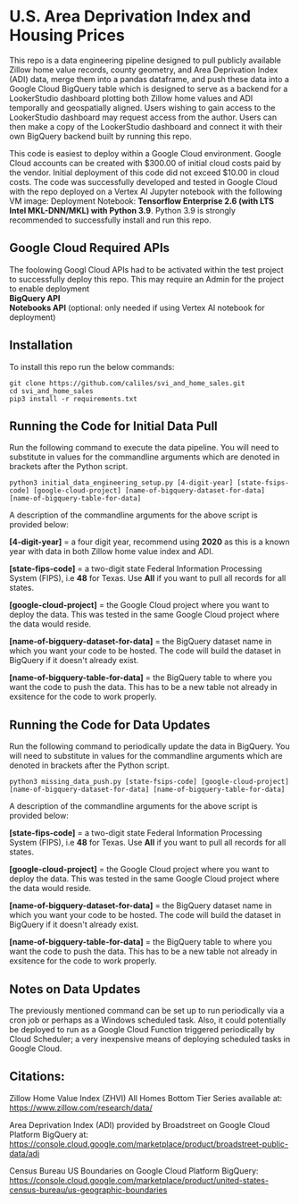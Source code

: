 # U.S. Area Deprivation Index and Housing Prices

This repo is a data engineering pipeline designed to pull publicly available Zillow home value records, county geometry, and Area Deprivation Index (ADI) data, merge them into a pandas dataframe, and push these data into a Google Cloud BigQuery table which is designed to serve as a backend for a LookerStudio dashboard plotting both Zillow home values and ADI temporally and geospatially aligned.  Users wishing to gain access to the LookerStudio dashboard may request access from the author.  Users can then make a copy of the LookerStudio dashboard and connect it with their own BigQuery backend built by running this repo.

This code is easiest to deploy within a Google Cloud environment.  Google Cloud accounts can be created with $300.00 of initial cloud costs paid by the vendor.  Initial deployment of this code did not exceed $10.00 in cloud costs.  The code was successfully developed and tested in Google Cloud with the repo deployed on a Vertex AI Jupyter notebook with the following VM image: Deployment Notebook: **Tensorflow Enterprise 2.6 (with LTS Intel MKL-DNN/MKL) with Python 3.9**.  Python 3.9 is strongly recommended to successfully install and run this repo.

## Google Cloud Required APIs  
The foolowing Googl Cloud APIs had to be activated within the test project to successfully deploy this repo.  This may require an Admin for the project to enable deployment  
**BigQuery API**   
**Notebooks API** (optional: only needed if using Vertex AI notebook for deployment)  

## Installation

To install this repo run the below commands:

```
git clone https://github.com/caliles/svi_and_home_sales.git
cd svi_and_home_sales
pip3 install -r requirements.txt
```

## Running the Code for Initial Data Pull

Run the following command to execute the data pipeline.  You will need to substitute in values for the commandline arguments which are denoted in brackets after the Python script.

```
python3 initial_data_engineering_setup.py [4-digit-year] [state-fsips-code] [google-cloud-project] [name-of-bigquery-dataset-for-data] [name-of-bigquery-table-for-data]
```

A description of the commandline arguments for the above script is provided below:  

**[4-digit-year]** = a four digit year, recommend using **2020** as this is a known year with data in both Zillow home value index and ADI.  

**[state-fips-code]** = a two-digit state Federal Information Processing System (FIPS), i.e **48** for Texas.  Use **All** if you want to pull all records for all states.  

**[google-cloud-project]** = the Google Cloud project where you want to deploy the data.  This was tested in the same Google Cloud project where the data would reside.  

**[name-of-bigquery-dataset-for-data]** = the BigQuery dataset name in which you want your code to be hosted.  The code will build the dataset in BigQuery if it doesn't already exist.  

**[name-of-bigquery-table-for-data]** = the BigQuery table to where you want the code to push the data.  This has to be a new table not already in exsitence for the code to work properly.  

## Running the Code for Data Updates

Run the following command to periodically update the data in BigQuery.  You will need to substitute in values for the commandline arguments which are denoted in brackets after the Python script.

```
python3 missing_data_push.py [state-fsips-code] [google-cloud-project] [name-of-bigquery-dataset-for-data] [name-of-bigquery-table-for-data]
```

A description of the commandline arguments for the above script is provided below:  

**[state-fips-code]** = a two-digit state Federal Information Processing System (FIPS), i.e **48** for Texas.  Use **All** if you want to pull all records for all states.  

**[google-cloud-project]** = the Google Cloud project where you want to deploy the data.  This was tested in the same Google Cloud project where the data would reside.  

**[name-of-bigquery-dataset-for-data]** = the BigQuery dataset name in which you want your code to be hosted.  The code will build the dataset in BigQuery if it doesn't already exist.  

**[name-of-bigquery-table-for-data]** = the BigQuery table to where you want the code to push the data.  This has to be a new table not already in exsitence for the code to work properly.  

## Notes on Data Updates

The previously mentioned command can be set up to run periodically via a cron job or perhaps as a Windows scheduled task.  Also, it could potentially be deployed to run as a Google Cloud Function triggered periodically by Cloud Scheduler; a very inexpensive means of deploying scheduled tasks in Google Cloud.


## Citations:

Zillow Home Value Index (ZHVI) All Homes Bottom Tier Series available at: https://www.zillow.com/research/data/

Area Deprivation Index (ADI) provided by Broadstreet on Google Cloud Platform BigQuery at: https://console.cloud.google.com/marketplace/product/broadstreet-public-data/adi

Census Bureau US Boundaries on Google Cloud Platform BigQuery: https://console.cloud.google.com/marketplace/product/united-states-census-bureau/us-geographic-boundaries
